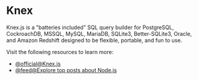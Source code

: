 # Knex

Knex.js is a "batteries included" SQL query builder for PostgreSQL, CockroachDB, MSSQL, MySQL, MariaDB, SQLite3, Better-SQLite3, Oracle, and Amazon Redshift designed to be flexible, portable, and fun to use.

Visit the following resources to learn more:

- [@official@Knex.js](https://knexjs.org)
- [@feed@Explore top posts about Node.js](https://app.daily.dev/tags/nodejs?ref=roadmapsh)